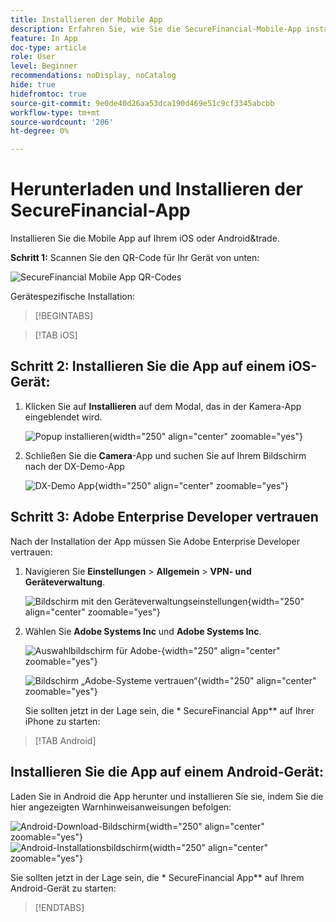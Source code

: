 ```yaml
---
title: Installieren der Mobile App
description: Erfahren Sie, wie Sie die SecureFinancial-Mobile-App installieren, die im Summit Lab L535 verwendet wird.
feature: In App
doc-type: article
role: User
level: Beginner
recommendations: noDisplay, noCatalog
hide: true
hidefromtoc: true
source-git-commit: 9e0de40d26aa53dca190d469e51c9cf3345abcbb
workflow-type: tm+mt
source-wordcount: '206'
ht-degree: 0%

---
```



# Herunterladen und Installieren der SecureFinancial-App

Installieren Sie die Mobile App auf Ihrem iOS oder Android&amp;trade.

**Schritt 1:** Scannen Sie den QR-Code für Ihr Gerät von unten:

![SecureFinancial Mobile App QR-Codes](/help/summit-lab-assets/assets/dx-demo-app-qr-codes.png)

Gerätespezifische Installation:

>[!BEGINTABS]

>[!TAB iOS]

## Schritt 2: Installieren Sie die App auf einem iOS-Gerät:

1. Klicken Sie auf **Installieren** auf dem Modal, das in der Kamera-App eingeblendet wird.

   ![Popup installieren](/help/summit-lab-assets/assets/install_popup.png){width="250" align="center" zoomable="yes"}

2. Schließen Sie die **Camera**-App und suchen Sie auf Ihrem Bildschirm nach der DX-Demo-App

   ![DX-Demo App](/help/summit-lab-assets/assets/dx_demo_on_ios_screen.png){width="250" align="center" zoomable="yes"}


## Schritt 3: Adobe Enterprise Developer vertrauen

Nach der Installation der App müssen Sie Adobe Enterprise Developer vertrauen:

1. Navigieren Sie **Einstellungen** > **Allgemein** > **VPN- und Geräteverwaltung**.

   ![Bildschirm mit den Geräteverwaltungseinstellungen](/help/summit/l820-lab-workbook/assets/1-2-2-device-management-screen.PNG " Bildschirm mit den Geräteverwaltungseinstellungen"){width="250" align="center" zoomable="yes"}

1. Wählen Sie **Adobe Systems Inc** und **Adobe Systems Inc**.

   ![Auswahlbildschirm für Adobe-](/help/summit/l820-lab-workbook/assets/1-2-3-adobe-systems.PNG "-Systeme"){width="250" align="center" zoomable="yes"}
   <br>

   ![Bildschirm „Adobe-Systeme vertrauen“](/help/summit/l820-lab-workbook/assets/1-2-4-trust-adobe.PNG){width="250" align="center" zoomable="yes"}

   Sie sollten jetzt in der Lage sein, die * SecureFinancial App** auf Ihrer iPhone zu starten:


>[!TAB Android]

## Installieren Sie die App auf einem Android-Gerät:

Laden Sie in Android die App herunter und installieren Sie sie, indem Sie die hier angezeigten Warnhinweisanweisungen befolgen:

![Android-Download-Bildschirm](/help/summit/l820-lab-workbook/assets/1-2-5-android-download.jpg "Android-Download-Bildschirm"){width="250" align="center" zoomable="yes"}
<br>
![Android-Installationsbildschirm](/help/summit/l820-lab-workbook/assets/1-2-6-android-installation.jpg){width="250" align="center" zoomable="yes"}

Sie sollten jetzt in der Lage sein, die * SecureFinancial App** auf Ihrem Android-Gerät zu starten:

>[!ENDTABS]


